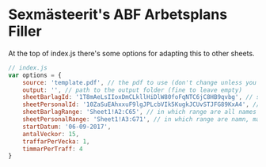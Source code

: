 # Sexmästeerit's ABF Arbetsplans Filler
At the top of index.js there's some options for adapting this to other sheets.

```js
// index.js
var options = {
    source: 'template.pdf', // the pdf to use (don't change unless you know what you're doing)
    output: '', // path to the output folder (fine to leave empty)
    sheetBarlagId: '1T8mAeLsIIoxDmCLkllHiDlW80foFqNTC6jC8HB9qvbg', // sheet with barlag members
    sheetPersonalId: '10ZaSuEAhxxuF9lgJPLcbVIk5KugkJCUvSTJFG89KxA4', // sheet with personal info
    sheetBarlagRange: 'Sheet1!A2:C65', // in which range are all names (excluding header)
    sheetPersonalRange: 'Sheet1!A3:G71', // in which range are namn, mail, telefon, personnr, adress, postnr (excluding header, in that order)
    startDatum: '06-09-2017',
    antalVeckor: 15,
    traffarPerVecka: 1,
    timmarPerTraff: 4
}
```